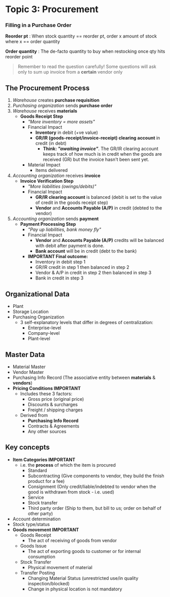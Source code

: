 # Topic 3: Procurement

### Filling in a Purchase Order

**Reorder pt**
: When stock quantity == reorder pt, order x amount of stock where x == order quantity

**Order quantity**
: The de-facto quantity to buy when restocking once qty hits reorder point

> Remember to read the question carefully! Some questions will ask only to sum up invoice from a **certain** vendor only


## The Procurement Process

1. *Warehouse* creates **purchase requisition**
2. *Purchasing organization* sends **purchase order**
3. *Warehouse* receives **materials**
    - **Goods Receipt Step**
        + _"More inventory = more assets"_
        + Financial Impact
            * **Inventory** in debit (+ve value)
            * **GR/IR (goods-receipt/invoice-receipt) clearing account** in credit (in debt)
                - **Think: _"awaiting invoice"_**. The GR/IR clearing account keeps track of how much is in credit when the goods are received (GR) but the invoice hasn't been sent yet.
        + Material Impact
            * Items delivered
4. *Accounting organization* receives **invoice**
    - **Invoice Verification Step**
        + _"More liabilities (owings/debits)"_
        + Financial Impact
            * **GR/IR clearing account** is balanced (debit is set to the value of credit in the goods receipt step)
            * **Vendor** and **Accounts Payable (A/P)** in credit (debted to the vendor)
5. *Accounting organization* sends **payment**
    - **Payment Processing Step**
        + _"Pay up liabilities, bank money fly"_
        + Financial Impact
            * **Vendor** and **Accounts Payable (A/P)** credits will be balanced with debit after payment is done.
            * **Bank account** will be in credit (debt to the bank)
        + **IMPORTANT Final outcome:**
            * Inventory in debit step 1
            * GR/IR credit in step 1 then balanced in step 2
            * Vendor & A/P in credit in step 2 then balanced in step 3
            * Bank in credit in step 3

## Organizational Data

- Plant
- Storage Location
- Purchasing Organization
    + 3 self-explanatory levels that differ in degrees of centralization:
        * Enterprise-level
        * Company-level
        * Plant-level

## Master Data

- Material Master
- Vendor Master
- Purchasing Info Record (The associative entity between **materials** & **vendors**)
- **Pricing Conditions IMPORTANT**
    + Includes these 3 factors:
        * Gross price (original price)
        * Discounts & surcharges
        * Freight / shipping charges
    + Derived from
        * **Purchasing Info Record**
        * Contracts & Agreements
        * Any other sources

## Key concepts

- **Item Categories IMPORTANT**
    + i.e. the **process** of which the item is procured
        * Standard
        * Subcontracting (Give components to vendor, they build the finish product for a fee)
        * Consignment (Only credit/liable/indebted to vendor when the good is withdrawn from stock - i.e. used)
        * Service
        * Stock transfer
        * Third party order (Ship to them, but bill to us; order on behalf of other party)
- Account determination
- Stock type/status
- **Goods movement IMPORTANT**
    + Goods Receipt
        * The act of receiving of goods from vendor
    + Goods Issue
        * The act of exporting goods to customer or for internal consumption
    + Stock Transfer
        * Physical movement of material
    + Transfer Posting
        * Changing Material Status (unrestricted use/in quality inspection/blocked)
        * Change in physical location is not mandatory
